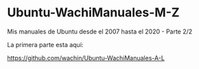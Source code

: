 # Ubuntu-WachiManuales-M-Z
Mis manuales de Ubuntu desde el 2007 hasta el 2020 - Parte 2/2

La primera parte esta aquí:

https://github.com/wachin/Ubuntu-WachiManuales-A-L
